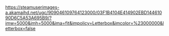 

<!---
lakshmipriyankaimadabattina/lakshmipriyankaimadabattina is a ✨ special ✨ repository because its `README.md` (this file) appears on your GitHub profile.
You can click the Preview link to take a look at your changes.
--->
https://steamuserimages-a.akamaihd.net/ugc/909046109764123000/03F1B4104E414902EBD14461090D6C5A53A695B9/?imw=5000&imh=5000&ima=fit&impolicy=Letterbox&imcolor=%23000000&letterbox=false
